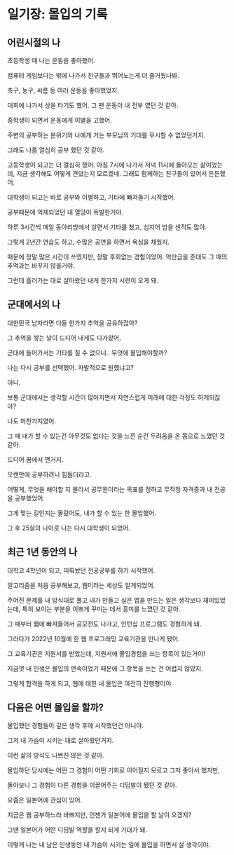 # 일기장: 몰입의 기록

## 어린시절의 나

초등학생 때 나는 운동을 좋아했어. 

컴퓨터 게임보다는 밖에 나가서 친구들과 뛰어노는게 더 즐거웠나봐.

축구, 농구, 씨름 등 여러 운동을 좋아했었지.

대회에 나가서 상을 타기도 했어. 그 땐 운동이 내 전부 였던 것 같아.

중학생이 되면서 운동에게 이별을 고했어. 

주변의 공부하는 분위기와 나에게 거는 부모님의 기대를 무시할 수 없었던거지.

그래도 나름 열심히 공부 했던 것 같아.

고등학생이 되고는 더 열심히 했어. 아침 7시에 나가서 저녁 11시에 돌아오는 삶이었는데, 지금 생각해도 어떻게 견뎠는지 모르겠네. 그래도 함께하는 친구들이 있어서 든든했어.

대학생이 되고는 바로 공부와 이별하고, 기타에 빠져들기 시작했어.

공부때문에 억제되었던 내 열망이 폭발한거야.

하루 3시간씩 매일 동아리방에서 살면서 기타를 쳤고, 심지어 밤을 샌적도 많아.

그렇게 2년간 연습도 하고, 수많은 공연을 하면서 욕심을 채웠지. 

때문에 정말 많은 시간이 쓰였지만, 정말 후회없는 경험이었어. 억만금을 준대도 그 때의 추억과는 바꾸지 않을거야.

그런데 흘러가는 대로 살아왔던 내게 한가지 시련이 오게 돼.

## 군대에서의 나

대한민국 남자라면 다들 한가지 추억을 공유하잖아?

그 추억을 쌓는 날이 드디어 내게도 다가왔어.

군대에 들어가서는 기타를 칠 수 없으니.. 무엇에 몰입해야할까?

나는 다시 공부를 선택했어. 자발적으로 원했냐고?

아니.

보통 군대에서는 생각할 시간이 많아지면서 자연스럽게 미래에 대한 걱정도 하게되잖아?

나도 마찬가지였어. 

그 때 내가 할 수 있는건 아무것도 없다는 것을 느낀 순간 두려움을 온 몸으로 느꼈던 것 같아.

드디어 꿈에서 깬거지.

오랜만에 공부하려니 힘들더라고.

어떻게, 무엇을 해야할 지 몰라서 공무원이라는 목표를 정하고 무작정 자격증과 내 전공을 공부했었어.

그게 맞는 길인지는 몰랐어도, 내가 할 수 있는 한 몰입했어.

그 후 25살의 나이로 나는 다시 대학생이 되었어.

## 최근 1년 동안의 나

대학교 4학년이 되고, 미뤄놨던 전공공부를 하기 시작했어.

알고리즘을 처음 공부해보고, 웹이라는 세상도 알게되었어.

주어진 문제를 내 방식대로 풀고 내가 만들고 싶은 앱을 만드는 일은 생각보다 재미있었는데, 특히 보이는 부분을 이쁘게 꾸미는 데서 흥미를 느꼈던 것 같아.

그 때부터 웹에 빠져들어서 공모전도 나가고, 인턴십 프로그램도 경험하게 돼.

그러다가 2022년 10월에 한 웹 프로그래밍 교육기관을 만나게 됐어.

그 교육기관은 지원서를 받았는데, 지원서에 몰입경험을 쓰는 항목이 있는거야!

지금껏 내 인생은 몰입의 연속이었기 때문에 그 항목을 쓰는 건 어렵지 않았지.

그렇게 합격을 하게 되고, 웹에 대한 내 몰입은 여전히 진행형이야.

## 다음은 어떤 몰입을 할까?

몰입했던 경험들이 깊은 생각 후에 시작했던건 아니야.

그저 내 가슴이 시키는 대로 살아왔던거지.

이런 삶의 방식도 나쁘진 않은 것 같아.

몰입하던 당시에는 어떤 그 경험이 어떤 기회로 이어질지 모르고 그저 좋아서 했지만,

돌아보니 그 경험이 다른 경험을 이끌어주는 디딤발이 됐던 것 같아.

요즘은 일본어에 관심이 있어.

지금은 웹 공부하느라 바쁘지만, 언젠가 일본어에 몰입을 할 날이 오겠지?

그땐 일본어가 어떤 디딤발 역할을 할지 되게 기대가 돼.

이렇게 나는 내 남은 인생동안 내 가슴이 시키는 일에 몰입을 하면서 살 생각이야.
